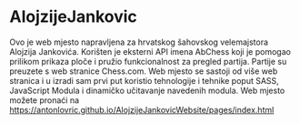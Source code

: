 # AlojzijeJankovic

Ovo je web mjesto napravljena za hrvatskog šahovskog velemajstora Alojzija Jankovića. Korišten je eksterni API imena AbChess koji je pomogao prilikom prikaza ploče i pružio funkcionalnost za pregled partija. Partije su preuzete s web stranice Chess.com. Web mjesto se sastoji od više web stranica i u izradi sam prvi put koristio tehnologije i tehnike poput SASS, JavaScript Modula i dinamičko učitavanje navedenih modula.
Web mjesto možete pronaći na https://antonlovric.github.io/AlojzijeJankovicWebsite/pages/index.html
